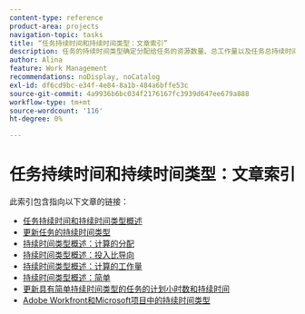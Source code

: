 ```yaml
---
content-type: reference
product-area: projects
navigation-topic: tasks
title: “任务持续时间和持续时间类型：文章索引”
description: 任务的持续时间类型确定分配给任务的资源数量、总工作量以及任务总持续时间之间的关系。 请在以下文章中了解任务持续时间和持续时间类型。
author: Alina
feature: Work Management
recommendations: noDisplay, noCatalog
exl-id: df6cd9bc-e34f-4e84-8a1b-484a6bffe53c
source-git-commit: 4a9936b6bc034f2176167fc3939d647ee679a888
workflow-type: tm+mt
source-wordcount: '116'
ht-degree: 0%

---
```


# 任务持续时间和持续时间类型：文章索引

<!-- Audited: 1/2024 -->

此索引包含指向以下文章的链接：

* [任务持续时间和持续时间类型概述](../../../manage-work/tasks/taskdurtn/task-duration-and-duration-type.md)
* [更新任务的持续时间类型](../../../manage-work/tasks/taskdurtn/update-duration-type-of-task.md)
* [持续时间类型概述：计算的分配](../../../manage-work/tasks/taskdurtn/calculated-assignment.md)
* [持续时间类型概述：投入比导向](../../../manage-work/tasks/taskdurtn/effort-driven.md)
* [持续时间类型概述：计算的工作量](../../../manage-work/tasks/taskdurtn/calculated-work.md)
* [持续时间类型概述：简单](../../../manage-work/tasks/taskdurtn/simple-duration-type.md)
* [更新具有简单持续时间类型的任务的计划小时数和持续时间](../../../manage-work/tasks/taskdurtn/update-planned-hours-duration-for-simple-duration-task.md)
* [Adobe Workfront和Microsoft项目中的持续时间类型](../../../manage-work/tasks/taskdurtn/workfront-ms-project-duration-types.md)


